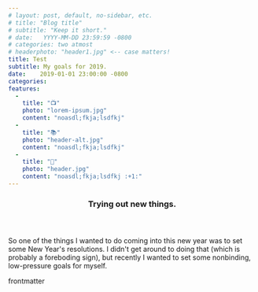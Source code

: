 ```yaml
---
# layout: post, default, no-sidebar, etc.
# title: "Blog title"
# subtitle: "Keep it short."
# date:   YYYY-MM-DD 23:59:59 -0800
# categories: two atmost
# headerphoto: "header1.jpg" <-- case matters!
title: Test
subtitle: My goals for 2019.
date:    2019-01-01 23:00:00 -0800
categories: 
features:
  -
    title: "📺"
    photo: "lorem-ipsum.jpg"
    content: "noasdl;fkja;lsdfkj"
  -
    title: "📚"
    photo: "header-alt.jpg"
    content: "noasdl;fkja;lsdfkj"
  -
    title: "🎹"
    photo: "header.jpg"
    content: "noasdl;fkja;lsdfkj :+1:"
---
```

<header><h3>Trying out new things.</h3></header>
So one of the things I wanted to do coming into this new year was to set some New Year's resolutions. I didn't get around to doing that (which is probably a foreboding sign), but recently I wanted to set some nonbinding, low-pressure goals for myself.

frontmatter
